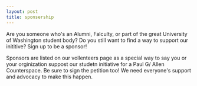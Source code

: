 ```yaml
---
layout: post
title: sponsership
---
```


Are you someone who's an Alumni, Falculty, or part of the great University of Washington student body? Do you still want to find a way to support our inititive? Sign up to be a sponsor!

Sponsors are listed on our vollenteers page as a special way to say you or your orginization suppost our studetn initiative for a Paul G/ Allen Counterspace. Be sure to sign the petition too! We need everyone's support and advocacy to make this happen.

<script type="text/javascript" src="https://form.jotform.com/jsform/221146575373154"></script>
